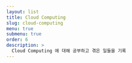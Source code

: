 ```yaml
---
layout: list
title: Cloud Computing
slug: cloud-computing
menu: true
submenu: true
order: 6
description: >
  Cloud Computing 에 대해 공부하고 겪은 일들을 기록
---
```

